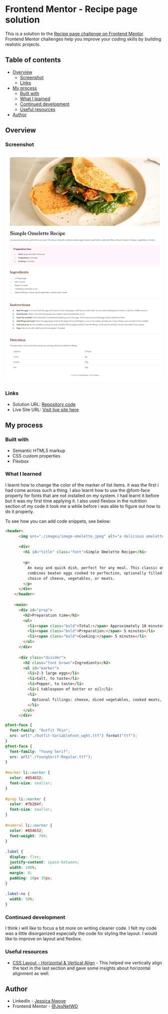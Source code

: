 # Frontend Mentor - Recipe page solution

This is a solution to the [Recipe page challenge on Frontend Mentor](https://www.frontendmentor.io/challenges/recipe-page-KiTsR8QQKm). Frontend Mentor challenges help you improve your coding skills by building realistic projects. 

## Table of contents

- [Overview](#overview)
  - [Screenshot](#screenshot)
  - [Links](#links)
- [My process](#my-process)
  - [Built with](#built-with)
  - [What I learned](#what-i-learned)
  - [Continued development](#continued-development)
  - [Useful resources](#useful-resources)
- [Author](#author)


## Overview

### Screenshot

![](./Screenshot.jpeg)

### Links

- Solution URL: [Repository code](https://github.com/JesNetWD/Frontend-Mentor-Recipe-page-Challenge)
- Live Site URL: [Visit live site here]( https://jesnetwd.github.io/Frontend-Mentor-Recipe-page-Challenge/)

## My process

### Built with

- Semantic HTML5 markup
- CSS custom properties
- Flexbox

### What I learned

I learnt how to change the color of the marker of list items. it was the first i had come across such a thing. 
I also learnt how to use the @font-face property for fonts that are not installed on my system. 
I had learnt it before but it was my first time applying it.
I also used flexbox in the nutrition section of my code it took me a while before i was able to figure out how to do it properly.

To see how you can add code snippets, see below:

```html
<header>
      <img src="./images/image-omelette.jpeg" alt="a delicious omelette" />

      <div>
        <h1 id="title" class="font">Simple Omelette Recipe</h1>

        <p>
          An easy and quick dish, perfect for any meal. This classic omelette
          combines beaten eggs cooked to perfection, optionally filled with your
          choice of cheese, vegetables, or meats.
        </p>
      </div>
    </header>

    <main>
      <div id="prep">
        <h2>Preparation time</h2>
        <ul>
          <li><span class="bold">Total:</span> Approximately 10 minutes</li>
          <li><span class="bold">Preparation:</span> 5 minutes</li>
          <li><span class="bold">Cooking:</span> 5 minutes</li>
        </ul>
      </div>

      <div class="divider">
        <h2 class="font brown">Ingredients</h2>
        <ul id="marker">
          <li>2-3 large eggs</li>
          <li>Salt, to taste</li>
          <li>Pepper, to taste</li>
          <li>1 tablespoon of butter or oil</li>
          <li>
            Optional fillings: cheese, diced vegetables, cooked meats, herbs
          </li>
        </ul>
      </div>
```
```css
@font-face {
  font-family: "Outfit Thin";
  src: url("./Outfit-VariableFont_wght.ttf") format("ttf");
}
@font-face {
  font-family: "Young Serif";
  src: url("./YoungSerif-Regular.ttf");
}

#marker li::marker {
  color: #854632;
  font-size: smaller;
}

#prep li::marker {
  color: #7b284f;
  font-size: smaller;
}

#numeral li::marker {
  color: #854632;
  font-weight: 700;
}

.label {
  display: flex;
  justify-content: space-between;
  width: 100%;
  margin: 0;
  padding: 10px 30px;
}

.label-no {
  width: 50%;
}
```

### Continued development

I think i will like to focus a bit more on writing cleaner code. I felt my code was a little disorganized especially the code for styling the layout. I would like to improve on layout and flexbox.

### Useful resources

- [CSS Layout - Horizontal & Vertical Align](https://www.w3schools.com/css/css_align.asp) - This helped me vertically align the text in the last section and gave some insights about horizontal alignment as well.

## Author

- LinkedIn - [Jessica Nwoye](www.linkedin.com/in/jessica-nwoye-45330b311)
- Frontend Mentor - [@JesNetWD](https://www.frontendmentor.io/profile/JesNetWD)
